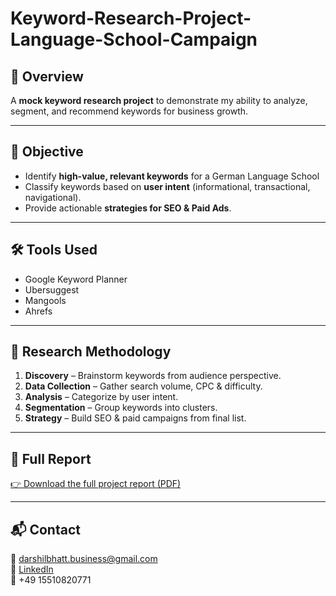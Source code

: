 # Keyword-Research-Project-Language-School-Campaign

## 📌 Overview  
A **mock keyword research project** to demonstrate my ability to analyze, segment, and recommend keywords for business growth.  

---

## 🎯 Objective  
- Identify **high-value, relevant keywords** for a German Language School 
- Classify keywords based on **user intent** (informational, transactional, navigational).  
- Provide actionable **strategies for SEO & Paid Ads**.

---

## 🛠️ Tools Used  
- Google Keyword Planner  
- Ubersuggest  
- Mangools  
- Ahrefs

---

## 🔑 Research Methodology  
1. **Discovery** – Brainstorm keywords from audience perspective.  
2. **Data Collection** – Gather search volume, CPC & difficulty.  
3. **Analysis** – Categorize by user intent.  
4. **Segmentation** – Group keywords into clusters.  
5. **Strategy** – Build SEO & paid campaigns from final list.

---

## 📑 Full Report  
[👉 Download the full project report (PDF)](Project%201.pdf)  

---

## 📬 Contact  
📧 darshilbhatt.business@gmail.com  
🔗 [LinkedIn](https://www.linkedin.com/in/darshil-bhatt-a2a6bb22a/)  
📱 +49 15510820771  
